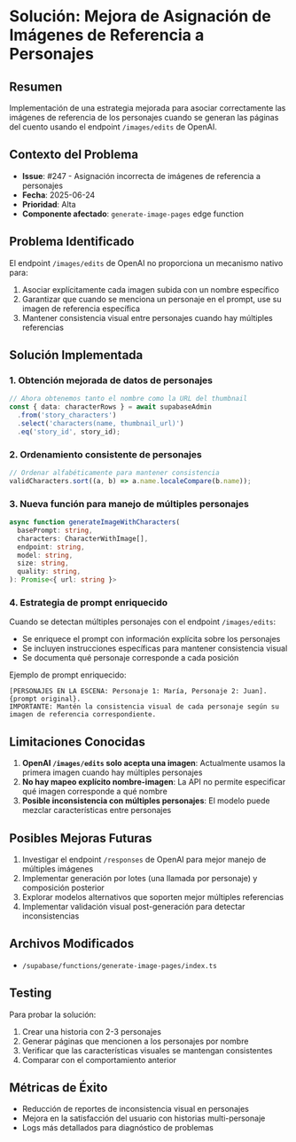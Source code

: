 # Solución: Mejora de Asignación de Imágenes de Referencia a Personajes

## Resumen
Implementación de una estrategia mejorada para asociar correctamente las imágenes de referencia de los personajes cuando se generan las páginas del cuento usando el endpoint `/images/edits` de OpenAI.

## Contexto del Problema
- **Issue**: #247 - Asignación incorrecta de imágenes de referencia a personajes
- **Fecha**: 2025-06-24
- **Prioridad**: Alta
- **Componente afectado**: `generate-image-pages` edge function

## Problema Identificado
El endpoint `/images/edits` de OpenAI no proporciona un mecanismo nativo para:
1. Asociar explícitamente cada imagen subida con un nombre específico
2. Garantizar que cuando se menciona un personaje en el prompt, use su imagen de referencia específica
3. Mantener consistencia visual entre personajes cuando hay múltiples referencias

## Solución Implementada

### 1. Obtención mejorada de datos de personajes
```typescript
// Ahora obtenemos tanto el nombre como la URL del thumbnail
const { data: characterRows } = await supabaseAdmin
  .from('story_characters')
  .select('characters(name, thumbnail_url)')
  .eq('story_id', story_id);
```

### 2. Ordenamiento consistente de personajes
```typescript
// Ordenar alfabéticamente para mantener consistencia
validCharacters.sort((a, b) => a.name.localeCompare(b.name));
```

### 3. Nueva función para manejo de múltiples personajes
```typescript
async function generateImageWithCharacters(
  basePrompt: string,
  characters: CharacterWithImage[],
  endpoint: string,
  model: string,
  size: string,
  quality: string,
): Promise<{ url: string }>
```

### 4. Estrategia de prompt enriquecido
Cuando se detectan múltiples personajes con el endpoint `/images/edits`:
- Se enriquece el prompt con información explícita sobre los personajes
- Se incluyen instrucciones específicas para mantener consistencia visual
- Se documenta qué personaje corresponde a cada posición

Ejemplo de prompt enriquecido:
```
[PERSONAJES EN LA ESCENA: Personaje 1: María, Personaje 2: Juan]. 
{prompt original}. 
IMPORTANTE: Mantén la consistencia visual de cada personaje según su imagen de referencia correspondiente.
```

## Limitaciones Conocidas
1. **OpenAI `/images/edits` solo acepta una imagen**: Actualmente usamos la primera imagen cuando hay múltiples personajes
2. **No hay mapeo explícito nombre-imagen**: La API no permite especificar qué imagen corresponde a qué nombre
3. **Posible inconsistencia con múltiples personajes**: El modelo puede mezclar características entre personajes

## Posibles Mejoras Futuras
1. Investigar el endpoint `/responses` de OpenAI para mejor manejo de múltiples imágenes
2. Implementar generación por lotes (una llamada por personaje) y composición posterior
3. Explorar modelos alternativos que soporten mejor múltiples referencias
4. Implementar validación visual post-generación para detectar inconsistencias

## Archivos Modificados
- `/supabase/functions/generate-image-pages/index.ts`

## Testing
Para probar la solución:
1. Crear una historia con 2-3 personajes
2. Generar páginas que mencionen a los personajes por nombre
3. Verificar que las características visuales se mantengan consistentes
4. Comparar con el comportamiento anterior

## Métricas de Éxito
- Reducción de reportes de inconsistencia visual en personajes
- Mejora en la satisfacción del usuario con historias multi-personaje
- Logs más detallados para diagnóstico de problemas